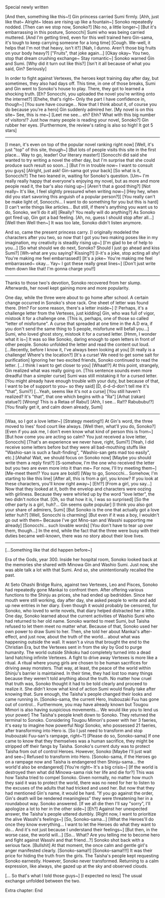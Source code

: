 Special newly written
 
[And then, something like this~!]
Gin princess carried Sumi firmly.
[Ahh, just like that~ Alright~ Ideas are rising up like a fountain~]
Sonoko repeatedly nodded.
[Then can we stop now, Sonoko?]
[No no, a little longer~]
[But it's embarrassing in this posture, Sonocchi]
Sumi who was being carried muttered.
[And I'm getting tired, even for this well trained hero Gin-sama, it's tough to keep carrying someone for a long time]
[Cough. We-well, it helps that I'm not that heavy, isn't it?]
[Nah, I dunno. Aren't those big fruits on your body heavy?]
["Fruits", that joke again...]
[Okay okay~ You two, stop that dream crushing exchange~ Stay romantic~]
Sonoko warned Gin and Sumi.
[Why did it turn out like this?]
[Isn't it all because of what you said, Gin? Seriously]
 
In order to fight against Vertexes, the heroes kept training day after day, but sometimes, they also had days off.
This time, in one of those breaks, Sumi and Gin went to Sonoko's house to play.
There, they got to learned a shocking truth.
[Eh? Sonocchi, you uploaded the novel you're writing onto the internet?]
[Ehehe, that's right~ Only the part I have confidence in, though~]
[You sure have courage... Now that I think about it, of course you do because you're a hero]
Gin suddenly admired her.
[My novel is on this site~ See, this is me~]
[Leet me see... eh? Ehh? What with this big number of visitors!? Just how many people is reading your novel, Sonoko?]
Gin rubber her eyes.
[Furthermore, the review's rating is also so high! It got 5 stars]
 
------------------------------
[I mean, it's even on top of the popular novel ranking right now]
[Well, it's just "top" of this site, though~]
[But lots of people visits this site in the first place... Way to go, leader! Our literary master!]
[Sonocchi did said she wanted to try writing a novel the other day, but I'm surprise that she could produce such result so soon...]
[But I'm in trouble now~ I want to consult you guys]
[Alright, just ask! Gin-sama got your back]
[So what is it, Sonocchi?]
The two leaned in, waiting for Sonoko's question.
[Um~ I'm really really happy that everyone's enjoying my novel, but as more and more people read it, the bar's also rising up~]
[Aren't that a good thing?]
[Not really~ It's like, I feel slightly pressured when writing now~]
[Hey hey, when did you start savoring this anguish of a popular person?][
[You really can't be make light of, Sonocchi... I want to do something for you but this is hard]
[I can't write things like articles... But still, if there's anything you want us to do, Sonoko, we'll do it all]
[Really? You really will do anything?]
As Sonoko got fired up, Gin got a bad feeling.
[Ah, no, guess I should stop after all...]
[Well then Well then~]
It was too late, Sonoko didn't listen anymore.
 
And so, came the present princess carry.
[I originally modeled the characters after you two, so now that I got you two making poses like in my imagination, my creativity is steadily rising up~]
[I'm glad to be of help to you...]
[So what should we do next, Sonoko? Should I just go ahead and kiss Sumi?]
[Wh-what are you saying? Kissing?!]
[I-it's a joke, stop acting all shy! You're making me feel embarrassed!]
[It's a joke~ You're making me feel embarrassed~ okay... Yay~ I got these really great lines~]
[Don't just write them down like that! I'm gonna charge you!!]
 
---------------------------
Thanks to those two's devotion, Sonoko recovered from her slump.
Afterwards, her novel kept gaining more and more popularity.
 
One day, while the three were about to go home after school.
A certain change occurred in Sonoko's shoe rack.
One sheet of letter was found there.
[Hm? For some reason, there's a letter inside~]
[! Perhaps, it's a challenge letter from the Vertexes, just kidding]
Gin, who was full of vigor, mistook it for a challenge one.
[This is, perhaps, one of those so called "letter of misfortune". A curse that spreaded at one time in the A.D era, if you don't send the same thing to 5 people, misfortune will befall you...]
Sumi, who loved ghost story, mistook it for a cursed letter.
[Hmm, I wonder what it is~]
It was so like Sonoko, daring enough to open letters in front of other people.
Sonoko unfolded the letter and read the content out loud.
[...Recently, before I know it, I've always been looking at you]
[It really is a challenge! Where's the location?]
[It's a curse! We need to get some salt for purification]
Ignoring her two excited friends, Sonoko continued to read the letter.
[...I think I want to get closer to you]
[Whaat!?]
At this point, strangely, Gin realized what was really going on.
[This sentence sounds even more dreadful than a simpler curse]
Sumi was still mistaking it for a cursed letter.
[You might already have enough trouble with your duty, but because of that, I want to be of support to you~ so they said]
[D, d-d-d-don't tell me it's "that", Sumi?]
[...Yeah, seems like it's not a curse]
[You still haven't realized? It's "that", that one which begins with a "Ra"]
[Arhat (rakan) statue?]
[Wrong! This is a Retaa of Rabu!]
[Ahh, I see... Ra!!? Rabububu!?]
[You finally get it, and calm down already, Sumi]
 
-------------------
[Waa, so I got a love letter~]
[Strategy meeting!!]
At Gin's word, the three moved to Ines' food court like always.
[Well then, what'll you do, Sonoko?]
[Even if you ask me, I don't even know what kind of person this is from~]
[But how come you are acting so calm? You just received a love letter, Sonocchi]
[That's an experience we never have, right, Sumi?]
[Yeah, I did receive some letters before but they were all bad-mouthing stuffs like "Washio-san is such a fault-finding", "Washio-san gets mad too easily", etc.]
[Ahaha! Wait, we should focus on Sonoko now]
[Maybe you should write them a reply first?]
[S-somehow, I'm the one who received the letter but you two are even more into it than me~ For now, I'll try meeting them~]
[Me-meet them!? You sure are bold!]
[Way to go, Sonocchi... Somehow, I'm starting to like this line]
[After all, this is from a girl, you know? If you look at these characters, you'll know right away~]
[Eh!?]
[From a girl, you say...]
Now that they looked at it, both the envelop and characters were oozing with girliness.
Because they were whirled up by the word "love letter", the two didn't notice that.
[Oh, so that how it is, I was so surprised]
[So the other party is a girl, huh?... Gin seems quite popular]
[I think you also got your share of admirers, Sumi]
[But Sonoko is the one that actually got a love letter huh?]
[Well, Sonocchi is charming]
[But even if it was a boy, I wouldn't go out with them~ Because I've got Mino-san and Wasshi supporting me already]
[Sonocchi... such lovable words]
[You don't have to tear up over them, though...]
In the end, while the fact that the three were busy with their duties became well-known, there was no story about their love lives.
 
---------------------------
[...Something like that did happen before~]
 
Era of the Gods, year 300.
Inside her hospital room, Sonoko looked back at the memories she shared with Minowa Gin and Washio Sumi.
Just now, she was able talk a lot with that Sumi.
And so, she unintentionally recalled the past.
 
At Seto Ohashi Bridge Ruins, against two Vertexes, Leo and Pisces, Sonoko had repeatedly gone Mankai to confront them.
After offering various functions to the Shinju as prices, she had ended up bedridden.
Since her mouth were still working, day after day, she asked people to write and add up new entries in her diary.
Even though it would probably be censored, for Sonoko, who loved to write novels, that diary helped distracted her a little.
One day, Sonoko learned about the current activities of Washio Sumi who had returned to her old name.
Sonoko wanted to meet Sumi, but Taisha refused to let them meet no matter what.
Because of that, Sonoko used her own power to draw Sumi to her.
Then, she told her about Mankai's after-effect, and just now, about the truth of the world... about what was happening outside the wall.
It wasn't a virus that brought the end to the Christian Era, but the Vertexes sent in from the sky by God to purge humanity.
The world outside Shikoku had completely turned into a dead land hatching infinite Vertexes.
A fight to drive away Vertexes is more like a ritual.
A ritual where young girls are chosen to be human sacrifices for driving away monsters.
That way, at least, the peace of the world within Shinju's barrier is maintained.
In their time, they had lost too many things because they weren't told anything about the truth.
No matter how cruel that truth was, Sonoko thought it had to be told clearly and proceed to realize it.
She didn't know what kind of action Sumi would finally take after knowing that.
Sure enough, the Taisha's people changed their looks and came running in.
[Sonoko-sama, the current Hero, Inubouzaki Fuu has gone out of control... Furthermore, you may have already known but Tougou Mimori is also having suspicious movements... We would like you to lend us your power]
The Taisha's people knelt down to Sonoko.
They returned the terminal to Sonoko.
Considering Tougou Mimori's power with her 3 faeries, it's easy to imagine how powerful Nogi Sonoko, who possessed 21 faeries, after transforming into Hero is.
[So I just need to transform and stop Inubouzaki Fuu-san's rampage, right~?]
[Please do so, Sonoko-sama]
If one came to know that they themselves was a human sacrifice, they might be stripped off their fangs by Taisha. 
Sonoko's current duty was to protect Taisha from out of control Heroes.
However, Sonoko
[Maybe I'll just wait and see~]
Refused to transform into Hero.
[Sonoko-sama, if the Heroes go on a rampage now and Taisha is endangered then Shinju-sama... the world'd also be endangered]
[You're right~ It's a big crisis~]
[If the world is destroyed then what did Minowa-sama risk her life and die for?]
This was how Taisha tried to compel Sonoko.
Given normally, no matter how much they said it was to protect the world, there was no need for her to listen to the excuses of the adults that had tricked and used her.
But now that they had mentioned Gin's name, it would be hard.
"If you go against the order, Gin's death will be rendered meaningless" they were threatening her in a roundabout way.
Sonoko answered.
[If we all die then I'll say "sorry", I'll apologize a lot to her in the other side~]
[Eh?]
Against her unexpected answer, the Taisha's people uttered dumbly.
[Right now, I want to prioritize the alive Wasshi's feelings~]
[So, Sonoko-sama...]
[What the Heroes'll do once they know everything... I want to let the Heroes do what they want to do... And it's not just because I understand their feelings~]
[But then, in the worse case, the world will...]
[So... What? Are you telling me to become hero and fight against Wasshi and that friend...?]
Sonoko shot back with a serious face.
[Bullshit]
At that moment, the once calm and gentle girl's anger manifested clearly.
[Sonoko-sama!!]
[Sonoko-sama!!!!]
It was their price for hiding the truth from the girls.
The Taisha's people kept requesting Sonoko earnestly.
However, Sonoko never transformed.
Returning to a calm expression, like always, she gazed up at the sky and observed clouds.
 
[... So that's what I told those guys~]
[I expected no less]
The usual exchange unfolded between the two.
 
Extra chapter: End